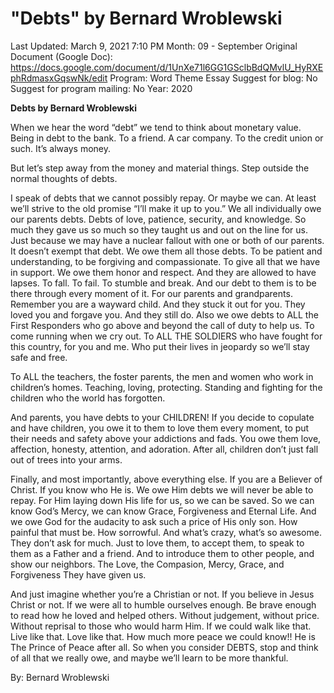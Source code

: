 # "Debts" by Bernard Wroblewski

Last Updated: March 9, 2021 7:10 PM
Month: 09 - September
Original Document (Google Doc): https://docs.google.com/document/d/1UnXe71l6GG1GSclbBdQMvlU_HyRXEphRdmasxGqswNk/edit
Program: Word Theme Essay
Suggest for blog: No
Suggest for program mailing: No
Year: 2020

**Debts by Bernard Wroblewski**

When we hear the word “debt” we tend to think about monetary value. Being in debt to the bank. To a friend. A car company. To the credit union or such. It’s always money.

But let’s step away from the money and material things. Step outside the normal thoughts of debts.

I speak of debts that we cannot possibly repay. Or maybe we can. At least we’ll strive to the old promise “I’ll make it up to you.” We all individually owe our parents debts. Debts of love, patience, security, and knowledge. So much they gave us so much so they taught us and out on the line for us. Just because we may have a nuclear fallout with one or both of our parents. It doesn’t exempt that debt. We owe them all those debts. To be patient and understanding, to be forgiving and compassionate. To give all that we have in support. We owe them honor and respect. And they are allowed to have lapses. To fall. To fail. To stumble and break. And our debt to them is to be there through every moment of it. For our parents and grandparents. Remember you are a wayward child. And they stuck it out for you. They loved you and forgave you. And they still do. Also we owe debts to ALL the First Responders who go above and beyond the call of duty to help us. To come running when we cry out. To ALL THE SOLDIERS who have fought for this country, for you and me. Who put their lives in jeopardy so we’ll stay safe and free.

To ALL the teachers, the foster parents, the men and women who work in children’s homes. Teaching, loving, protecting. Standing and fighting for the children who the world has forgotten.

And parents, you have debts to your CHILDREN! If you decide to copulate and have children, you owe it to them to love them every moment, to put their needs and safety above your addictions and fads. You owe them love, affection, honesty, attention, and adoration. After all, children don’t just fall out of trees into your arms.

Finally, and most importantly, above everything else. If you are a Believer of Christ. If you know who He is. We owe Him debts we will never be able to repay. For Him laying down His life for us, so we can be saved. So we can know God’s Mercy, we can know Grace, Forgiveness and Eternal Life. And we owe God for the audacity to ask such a price of His only son. How painful that must be. How sorrowful. And what’s crazy, what’s so awesome. They don’t ask for much. Just to love them, to accept them, to speak to them as a Father and a friend. And to introduce them to other people, and show our neighbors. The Love, the Compasion, Mercy, Grace, and Forgiveness They have given us.

And just imagine whether you’re a Christian or not. If you believe in Jesus Christ or not. If we were all to humble ourselves enough. Be brave enough to read how he loved and helped others. Without judgement, without price. Without reprisal to those who would harm Him. If we could walk like that. Live like that. Love like that. How much more peace we could know!! He is The Prince of Peace after all. So when you consider DEBTS, stop and think of all that we really owe, and maybe we’ll learn to be more thankful.

By: Bernard Wroblewski